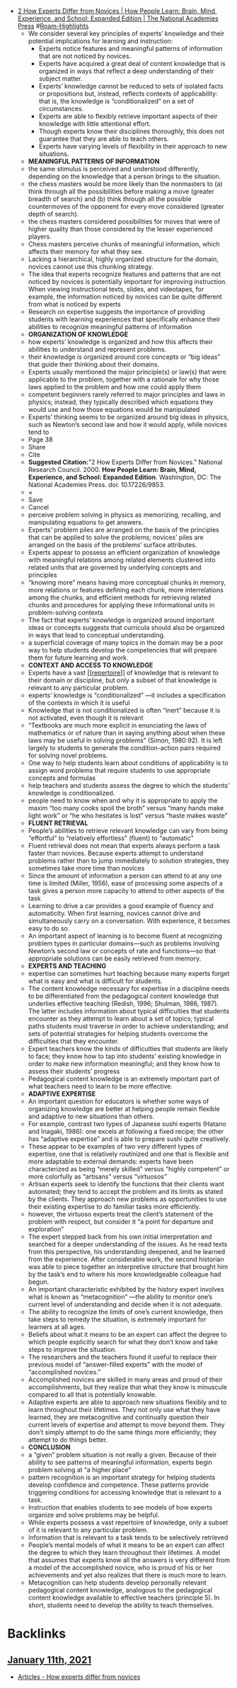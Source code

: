 - [2 How Experts Differ from Novices | How People Learn: Brain, Mind, Experience, and School: Expanded Edition | The National Academies Press](https://www.nap.edu/read/9853/chapter/5[50](<50.md>)) #[Roam-Highlights](<Roam-Highlights.md>)
    - We consider several key principles of experts’ knowledge and their potential implications for learning and instruction:
        - Experts notice features and meaningful patterns of information that are not noticed by novices.
        - Experts have acquired a great deal of content knowledge that is organized in ways that reflect a deep understanding of their subject matter.
        - Experts’ knowledge cannot be reduced to sets of isolated facts or propositions but, instead, reflects contexts of applicability: that is, the knowledge is “conditionalized” on a set of circumstances.
        - Experts are able to flexibly retrieve important aspects of their knowledge with little attentional effort.
        - Though experts know their disciplines thoroughly, this does not guarantee that they are able to teach others.
        - Experts have varying levels of flexibility in their approach to new situations.
    - **MEANINGFUL PATTERNS OF INFORMATION**
    - the same stimulus is perceived and understood differently, depending on the knowledge that a person brings to the situation.
    - the chess masters would be more likely than the nonmasters to (a) think through all the possibilities before making a move (greater breadth of search) and (b) think through all the possible countermoves of the opponent for every move considered (greater depth of search).
    - the chess masters considered possibilities for moves that were of higher quality than those considered by the lesser experienced players.
    - Chess masters perceive chunks of meaningful information, which affects their memory for what they see.
    - Lacking a hierarchical, highly organized structure for the domain, novices cannot use this chunking strategy.
    - The idea that experts recognize features and patterns that are not noticed by novices is potentially important for improving instruction. When viewing instructional texts, slides, and videotapes, for example, the information noticed by novices can be quite different from what is noticed by experts
    - Research on expertise suggests the importance of providing students with learning experiences that specifically enhance their abilities to recognize meaningful patterns of information
    - **ORGANIZATION OF KNOWLEDGE**
    - how experts’ knowledge is organized and how this affects their abilities to understand and represent problems.
    - their knowledge is organized around core concepts or “big ideas” that guide their thinking about their domains.
    - Experts usually mentioned the major principle(s) or law(s) that were applicable to the problem, together with a rationale for why those laws applied to the problem and how one could apply them
    - competent beginners rarely referred to major principles and laws in physics; instead, they typically described which equations they would use and how those equations would be manipulated
    - Experts’ thinking seems to be organized around big ideas in physics, such as Newton’s second law and how it would apply, while novices tend to
    - Page 38
    - Share
    - Cite
    - **Suggested Citation:**"2 How Experts Differ from Novices." National Research Council. 2000. __How People Learn: Brain, Mind, Experience, and School: Expanded Edition__. Washington, DC: The National Academies Press. doi: 10.17226/9853.
    - ×
    - Save
    - Cancel
    - perceive problem solving in physics as memorizing, recalling, and manipulating equations to get answers.
    - Experts’ problem piles are arranged on the basis of the principles that can be applied to solve the problems; novices’ piles are arranged on the basis of the problems’ surface attributes.
    - Experts appear to possess an efficient organization of knowledge with meaningful relations among related elements clustered into related units that are governed by underlying concepts and principles
    - “knowing more” means having more conceptual chunks in memory, more relations or features defining each chunk, more interrelations among the chunks, and efficient methods for retrieving related chunks and procedures for applying these informational units in problem-solving contexts
    - The fact that experts’ knowledge is organized around important ideas or concepts suggests that curricula should also be organized in ways that lead to conceptual understanding.
    - a superficial coverage of many topics in the domain may be a poor way to help students develop the competencies that will prepare them for future learning and work.
    - **CONTEXT AND ACCESS TO KNOWLEDGE**
    - Experts have a vast [[[repertoire](<[[repertoire.md>)]] of knowledge that is relevant to their domain or discipline, but only a subset of that knowledge is relevant to any particular problem.
    - experts’ knowledge is “conditionalized” —it includes a specification of the contexts in which it is useful
    - Knowledge that is not conditionalized is often “inert” because it is not activated, even though it is relevant
    - “Textbooks are much more explicit in enunciating the laws of mathematics or of nature than in saying anything about when these laws may be useful in solving problems” (Simon, 1980:92). It is left largely to students to generate the condition-action pairs required for solving novel problems.
    - One way to help students learn about conditions of applicability is to assign word problems that require students to use appropriate concepts and formulas
    - help teachers and students assess the degree to which the students’ knowledge is conditionalized.
    - people need to know when and why it is appropriate to apply the maxim “too many cooks spoil the broth” versus “many hands make light work” or “he who hesitates is lost” versus “haste makes waste”
    - **FLUENT RETRIEVAL**
    - People’s abilities to retrieve relevant knowledge can vary from being “effortful” to “relatively effortless” (fluent) to “automatic”
    - Fluent retrieval does not mean that experts always perform a task faster than novices. Because experts attempt to understand problems rather than to jump immediately to solution strategies, they sometimes take more time than novices
    - Since the amount of information a person can attend to at any one time is limited (Miller, 1956), ease of processing some aspects of a task gives a person more capacity to attend to other aspects of the task
    - Learning to drive a car provides a good example of fluency and automaticity. When first learning, novices cannot drive and simultaneously carry on a conversation. With experience, it becomes easy to do so.
    - An important aspect of learning is to become fluent at recognizing problem types in particular domains—such as problems involving Newton’s second law or concepts of rate and functions—so that appropriate solutions can be easily retrieved from memory.
    - **EXPERTS AND TEACHING**
    - expertise can sometimes hurt teaching because many experts forget what is easy and what is difficult for students.
    - The content knowledge necessary for expertise in a discipline needs to be differentiated from the pedagogical content knowledge that underlies effective teaching (Redish, 1996; Shulman, 1986, 1987). The latter includes information about typical difficulties that students encounter as they attempt to learn about a set of topics; typical paths students must traverse in order to achieve understanding; and sets of potential strategies for helping students overcome the difficulties that they encounter.
    - Expert teachers know the kinds of difficulties that students are likely to face; they know how to tap into students’ existing knowledge in order to make new information meaningful; and they know how to assess their students’ progress
    - Pedagogical content knowledge is an extremely important part of what teachers need to learn to be more effective.
    - **ADAPTIVE EXPERTISE**
    - An important question for educators is whether some ways of organizing knowledge are better at helping people remain flexible and adaptive to new situations than others.
    - For example, contrast two types of Japanese sushi experts (Hatano and Inagaki, 1986): one excels at following a fixed recipe; the other has “adaptive expertise” and is able to prepare sushi quite creatively.
    - These appear to be examples of two very different types of expertise, one that is relatively routinized and one that is flexible and more adaptable to external demands: experts have been characterized as being “merely skilled” versus “highly competent” or more colorfully as “artisans” versus “virtuosos”
    - Artisan experts seek to identify the functions that their clients want automated; they tend to accept the problem and its limits as stated by the clients. They approach new problems as opportunities to use their existing expertise to do familiar tasks more efficiently.
    - however, the virtuoso experts treat the client’s statement of the problem with respect, but consider it “a point for departure and exploration”
    - The expert stepped back from his own initial interpretation and searched for a deeper understanding of the issues. As he read texts from this perspective, his understanding deepened, and he learned from the experience. After considerable work, the second historian was able to piece together an interpretive structure that brought him by the task’s end to where his more knowledgeable colleague had begun.
    - An important characteristic exhibited by the history expert involves what is known as “metacognition” —the ability to monitor one’s current level of understanding and decide when it is not adequate.
    - The ability to recognize the limits of one’s current knowledge, then take steps to remedy the situation, is extremely important for learners at all ages.
    - Beliefs about what it means to be an expert can affect the degree to which people explicitly search for what they don’t know and take steps to improve the situation.
    - The researchers and the teachers found it useful to replace their previous model of “answer-filled experts” with the model of “accomplished novices.”
    - Accomplished novices are skilled in many areas and proud of their accomplishments, but they realize that what they know is minuscule compared to all that is potentially knowable.
    - Adaptive experts are able to approach new situations flexibly and to learn throughout their lifetimes. They not only use what they have learned, they are metacognitive and continually question their current levels of expertise and attempt to move beyond them. They don’t simply attempt to do the same things more efficiently; they attempt to do things better.
    - **CONCLUSION**
    - a “given” problem situation is not really a given. Because of their ability to see patterns of meaningful information, experts begin problem solving at “a higher place”
    - pattern recognition is an important strategy for helping students develop confidence and competence. These patterns provide triggering conditions for accessing knowledge that is relevant to a task.
    - Instruction that enables students to see models of how experts organize and solve problems may be helpful.
    - While experts possess a vast repertoire of knowledge, only a subset of it is relevant to any particular problem.
    - information that is relevant to a task tends to be selectively retrieved
    - People’s mental models of what it means to be an expert can affect the degree to which they learn throughout their lifetimes. A model that assumes that experts know all the answers is very different from a model of the accomplished novice, who is proud of his or her achievements and yet also realizes that there is much more to learn.
    - Metacognition can help students develop personally relevant pedagogical content knowledge, analogous to the pedagogical content knowledge available to effective teachers (principle 5). In short, students need to develop the ability to teach themselves.

# Backlinks
## [January 11th, 2021](<January 11th, 2021.md>)
- [Articles - How experts differ from novices](<Articles - How experts differ from novices.md>)

